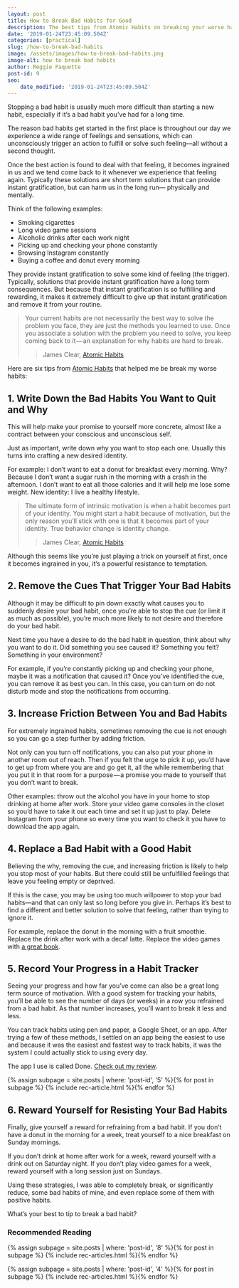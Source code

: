 ```yaml
---
layout: post
title: How to Break Bad Habits for Good
description: The best tips from Atomic Habits on breaking your worse habits
date: '2019-01-24T23:45:09.504Z'
categories: [practical]
slug: /how-to-break-bad-habits
image: /assets/images/how-to-break-bad-habits.png
image-alt: how to break bad habits
author: Reggie Paquette
post-id: 9
seo:
    date_modified: '2019-01-24T23:45:09.504Z'
---
```


Stopping a bad habit is usually much more difficult than starting a new habit, especially if it’s a bad habit you’ve had for a long time.

The reason bad habits get started in the first place is throughout our day we experience a wide range of feelings and sensations, which can unconsciously trigger an action to fulfill or solve such feeling—all without a second thought.

Once the best action is found to deal with that feeling, it becomes ingrained in us and we tend come back to it whenever we experience that feeling again. Typically these solutions are short term solutions that can provide instant gratification, but can harm us in the long run— physically and mentally.

Think of the following examples:

*   Smoking cigarettes
*   Long video game sessions
*   Alcoholic drinks after each work night
*   Picking up and checking your phone constantly
*   Browsing Instagram constantly
*   Buying a coffee and donut every morning

They provide instant gratification to solve some kind of feeling (the trigger). Typically, solutions that provide instant gratification have a long term consequences. But because that instant gratification is so fulfilling and rewarding, it makes it extremely difficult to give up that instant gratification and remove it from your routine.

> Your current habits are not necessarily the best way to solve the problem you face, they are just the methods you learned to use. Once you associate a solution with the problem you need to solve, you keep coming back to it — an explanation for why habits are hard to break.
>
> > James Clear, [Atomic Habits](/atomic-habits-review-notes-lessons)

Here are six tips from [Atomic Habits](/atomic-habits-review-notes-lessons) that helped me be break my worse habits:

## 1\. Write Down the Bad Habits You Want to Quit and Why

This will help make your promise to yourself more concrete, almost like a contract between your conscious and unconscious self.

Just as important, write down why you want to stop each one. Usually this turns into crafting a new desired identity.

For example: I don’t want to eat a donut for breakfast every morning. Why? Because I don’t want a sugar rush in the morning with a crash in the afternoon. I don’t want to eat all those calories and it will help me lose some weight. New identity: I live a healthy lifestyle.

> The ultimate form of intrinsic motivation is when a habit becomes part of your identity. You might start a habit because of motivation, but the only reason you’ll stick with one is that it becomes part of your identity. True behavior change is identity change.
>
> > James Clear, [Atomic Habits](/atomic-habits-review-notes-lessons)

Although this seems like you’re just playing a trick on yourself at first, once it becomes ingrained in you, it’s a powerful resistance to temptation.

## 2\. Remove the Cues That Trigger Your Bad Habits

Although it may be difficult to pin down exactly what causes you to suddenly desire your bad habit, once you’re able to stop the cue (or limit it as much as possible), you’re much more likely to not desire and therefore do your bad habit.

Next time you have a desire to do the bad habit in question, think about why you want to do it. Did something you see caused it? Something you felt? Something in your environment?

For example, if you’re constantly picking up and checking your phone, maybe it was a notification that caused it? Once you’ve identified the cue, you can remove it as best you can. In this case, you can turn on do not disturb mode and stop the notifications from occurring.

## 3\. Increase Friction Between You and Bad Habits

For extremely ingrained habits, sometimes removing the cue is not enough so you can go a step further by adding friction.

Not only can you turn off notifications, you can also put your phone in another room out of reach. Then if you felt the urge to pick it up, you’d have to get up from where you are and go get it, all the while remembering that you put it in that room for a purpose — a promise you made to yourself that you don’t want to break.

Other examples: throw out the alcohol you have in your home to stop drinking at home after work. Store your video game consoles in the closet so you’d have to take it out each time and set it up just to play. Delete Instagram from your phone so every time you want to check it you have to download the app again.

## 4\. Replace a Bad Habit with a Good Habit

Believing the why, removing the cue, and increasing friction is likely to help you stop most of your habits. But there could still be unfulfilled feelings that leave you feeling empty or deprived.

If this is the case, you may be using too much willpower to stop your bad habits—and that can only last so long before you give in. Perhaps it’s best to find a different and better solution to solve that feeling, rather than trying to ignore it.

For example, replace the donut in the morning with a fruit smoothie. Replace the drink after work with a decaf latte. Replace the video games with [a great book](/booknotes).

## 5\. Record Your Progress in a Habit Tracker

Seeing your progress and how far you’ve come can also be a great long term source of motivation. With a good system for tracking your habits, you’ll be able to see the number of days (or weeks) in a row you refrained from a bad habit. As that number increases, you’ll want to break it less and less.

You can track habits using pen and paper, a Google Sheet, or an app. After trying a few of these methods, I settled on an app being the easiest to use and because it was the easiest and fastest way to track habits, it was the system I could actually stick to using every day.

The app I use is called Done. [Check out my review](/done-review-of-my-favorite-habit-tracking-app).

{% assign subpage = site.posts | where: 'post-id', '5' %}{% for post in subpage %} {% include rec-article.html %}{% endfor %}

## 6\. Reward Yourself for Resisting Your Bad Habits

Finally, give yourself a reward for refraining from a bad habit. If you don’t have a donut in the morning for a week, treat yourself to a nice breakfast on Sunday mornings.

If you don’t drink at home after work for a week, reward yourself with a drink out on Saturday night. If you don’t play video games for a week, reward yourself with a long session just on Sundays.

Using these strategies, I was able to completely break, or significantly reduce, some bad habits of mine, and even replace some of them with positive habits.

What’s your best to tip to break a bad habit?

### Recommended Reading

{% assign subpage = site.posts | where: 'post-id', '8' %}{% for post in subpage %} {% include rec-articles.html %}{% endfor %}

{% assign subpage = site.posts | where: 'post-id', '4' %}{% for post in subpage %} {% include rec-articles.html %}{% endfor %}